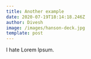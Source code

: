 ```yaml
---
title: Another example
date: 2020-07-19T18:14:18.246Z
author: Divesh
image: /images/hanson-deck.jpg
template: post
---
```

I hate Lorem Ipsum.